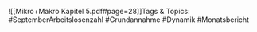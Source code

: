 
![[Mikro+Makro Kapitel 5.pdf#page=28]]Tags & Topics:
   #SeptemberArbeitslosenzahl
   #Grundannahme
   #Dynamik
   #Monatsbericht